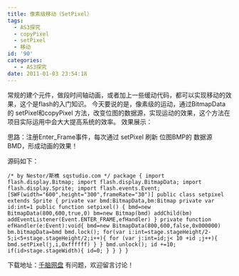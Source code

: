 ```yaml
---
title: 像素级移动（SetPixel）
tags:
  - AS3探究
  - copyPixel
  - setPixel
  - 移动
id: '90'
categories:
  - - AS3探究
date: 2011-01-03 23:54:18
---
```


常规的建个元件，做段时间轴动画，或者加上一些缓动代码，都可以实现移动的效果，这个是flash的入门知识。 今天要说的是，像素级的运动，通过BitmapData 的 setPixel和copyPixel 方法，改变位图的数据源，实现运动的效果，这个方法在项目实际运用中会大大提高系统的效率。 效果展示：

思路：注册Enter\_Frame事件，每次通过 setPixel 刷新 位图BMP的 数据源BMD，形成动画的效果！

源码如下：

`/* by Nestor/斯樵 sqstudio.com */ package { import flash.display.Bitmap; import flash.display.BitmapData; import flash.display.Sprite; import flash.events.Event; [SWF(width="600",height="300",frameRate="30")] public class setpixel extends Sprite { private var bmd:BitmapData,bm:Bitmap private var id:int=1 public function setpixel() { bmd=new BitmapData(800,600,true,0) bm=new Bitmap(bmd) addChild(bm) addEventListener(Event.ENTER_FRAME,efHandler) } private function efHandler(e:Event):void{ bmd=new BitmapData(800,600,false,0x000000) bm.bitmapData=bmd bmd.lock(); for(var i:int=stage.stageHeight/2-5;i<5+stage.stageHeight/2;i++){ for (var j:int=id;j< 10 +id ;j++){ bmd.setPixel(j,i,0xffffff) } } bmd.unlock(); id +=10; if(id>stage.stageWidth){ id=0; } } } }`

下载地址：[千脑网盘](http://down.qiannao.com/space/file/304149240/-4e0a-4f20-5206-4eab/wp/setpixel-3010-50cf-7d20-7ea7-79fb-52a8-3011.rar/.page) 有问题，欢迎留言讨论！